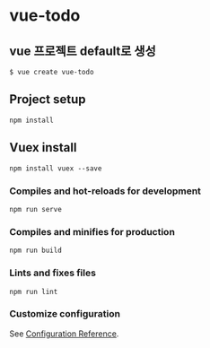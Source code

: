 # vue-todo

## vue 프로젝트 default로 생성 
```
$ vue create vue-todo
```

## Project setup
```
npm install
```

## Vuex install
```
npm install vuex --save
```

### Compiles and hot-reloads for development
```
npm run serve
```

### Compiles and minifies for production
```
npm run build
```

### Lints and fixes files
```
npm run lint
```

### Customize configuration
See [Configuration Reference](https://cli.vuejs.org/config/).
